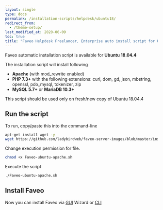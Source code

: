 ```yaml
---
layout: single
type: docs
permalink: /installation-scripts/helpdesk/ubuntu18/
redirect_from:
  - /theme-setup/
last_modified_at: 2020-06-09
toc: true
title: "Faveo Helpdesk Freelancer, Enterprise auto install script for Ubuntu 18.04.4"
---
```


Faveo automatic installation script is available for <b>Ubuntu 18.04.4</b> 

The installation script will install following 
-   **Apache** (with mod_rewrite enabled) 
-   **PHP 7.3+** with the following extensions: curl, dom, gd, json, mbstring, openssl, pdo_mysql, tokenizer, zip
-   **MySQL 5.7+** or **MariaDB 10.3+**

This script should be used only on fresh/new copy of Ubuntu 18.04.4

## Run the script

To run, copy/paste this into the command-line

```sh 
apt-get install wget -y
wget https://github.com/ladybirdweb/faveo-server-images/blob/master/installation-scripts/helpdesk/ubuntu18/autoinstall.sh
```

Change execution permission for file.

```sh
chmod +x Faveo-ubuntu-apache.sh
```

Execute the script

```sh
./Faveo-ubuntu-apache.sh
```

## Install Faveo

Now you can install Faveo via [GUI](/docs/installation/installer/gui) Wizard or [CLI](/docs/installation/installer/cli)